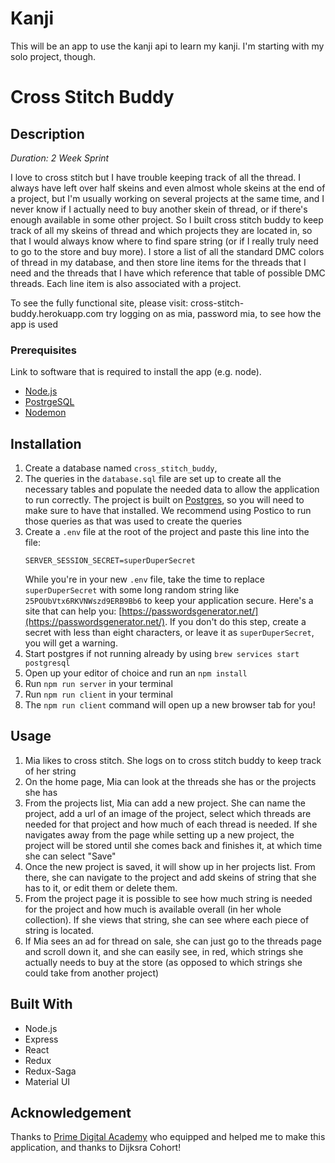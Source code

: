 # Kanji

This will be an app to use the kanji api to learn my kanji.
I'm starting with my solo project, though.


# Cross Stitch Buddy


## Description

_Duration: 2 Week Sprint_

I love to cross stitch but I have trouble keeping track of all the thread. I always have left over half skeins and even almost whole skeins at the end of a project, but I'm usually working on several projects at the same time, and I never know if I actually need to buy another skein of thread, or if there's enough available in some other project. So I built cross stitch buddy to keep track of all my skeins of thread and which projects they are located in, so that I would always know where to find spare string (or if I really truly need to go to the store and buy more). I store a list of all the standard DMC colors of thread in my database, and then store line items for the threads that I need and the threads that I have which reference that table of possible DMC threads. Each line item is also associated with a project.

To see the fully functional site, please visit: cross-stitch-buddy.herokuapp.com
try logging on as mia, password mia, to see how the app is used


### Prerequisites

Link to software that is required to install the app (e.g. node).


- [Node.js](https://nodejs.org/en/)
- [PostrgeSQL](https://www.postgresql.org/)
- [Nodemon](https://nodemon.io/)

## Installation

1. Create a database named `cross_stitch_buddy`,
2. The queries in the `database.sql` file are set up to create all the necessary tables and populate the needed data to allow the application to run correctly. The project is built on [Postgres](https://www.postgresql.org/download/), so you will need to make sure to have that installed. We recommend using Postico to run those queries as that was used to create the queries
3. Create a `.env` file at the root of the project and paste this line into the file:
    ```
    SERVER_SESSION_SECRET=superDuperSecret
    ```
    While you're in your new `.env` file, take the time to replace `superDuperSecret` with some long random string like `25POUbVtx6RKVNWszd9ERB9Bb6` to keep your application secure. Here's a site that can help you: [https://passwordsgenerator.net/](https://passwordsgenerator.net/). If you don't do this step, create a secret with less than eight characters, or leave it as `superDuperSecret`, you will get a warning.
4. Start postgres if not running already by using `brew services start postgresql`
5. Open up your editor of choice and run an `npm install`
6. Run `npm run server` in your terminal
7. Run `npm run client` in your terminal
8. The `npm run client` command will open up a new browser tab for you!

## Usage

1. Mia likes to cross stitch. She logs on to cross stitch buddy to keep track of her string
2. On the home page, Mia can look at the threads she has or the projects she has
3. From the projects list, Mia can add a new project. She can name the project, add a url of an image of the project, select which threads are needed for that project and how much of each thread is needed. If she navigates away from the page while setting up a new project, the project will be stored until she comes back and finishes it, at which time she can select "Save"
4. Once the new project is saved, it will show up in her projects list. From there, she can navigate to the project and add skeins of string that she has to it, or edit them or delete them.
5. From the project page it is possible to see how much string is needed for the project and how much is available overall (in her whole collection). If she views that string, she can see where each piece of string is located. 
6. If Mia sees an ad for thread on sale, she can just go to the threads page and scroll down it, and she can easily see, in red, which strings she actually needs to buy at the store (as opposed to which strings she could take from another project)


## Built With
- Node.js
- Express
- React
- Redux
- Redux-Saga
- Material UI


## Acknowledgement
Thanks to [Prime Digital Academy](www.primeacademy.io) who equipped and helped me to make this application, and thanks to Dijksra Cohort!

